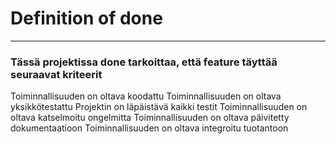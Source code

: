 # Definition of done

---

### Tässä projektissa done tarkoittaa, että feature täyttää seuraavat kriteerit

Toiminnallisuuden on oltava koodattu
Toiminnallisuuden on oltava yksikkötestattu
Projektin on läpäistävä kaikki testit
Toiminnallisuuden on oltava katselmoitu ongelmitta
Toiminnallisuuden on oltava päivitetty dokumentaatioon
Toiminnallisuuden on oltava integroitu tuotantoon
